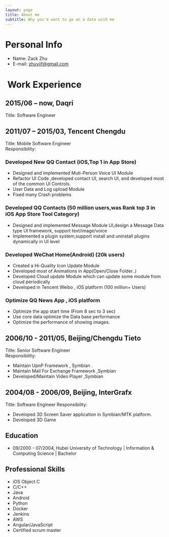 ```yaml
---
layout: page
title: About me
subtitle: Why you'd want to go on a date with me
---
```



# Personal Info
-  Name: Zack Zhu   
- E-mail: zhuyiif@gmail.com  

#  Work Experience  

## 2015/06 – now, Daqri 
Title: Software Engineer   

## 2011/07 – 2015/03, Tencent Chengdu  
Title: Mobile Software Engineer   
Responsibility:
### Developed New QQ Contact (iOS,Top 1 in App Store)  
- Designed and implemented Muti-Person Voice UI Module  
- Refactor UI Code ,developed contact UI, search UI, and developed most of the common UI Controls.  
- User Data and Log upload Module  
- Fixed many Crash problems 
 
### Developed QQ Contacts (50 million users,was Rank top 3 in  iOS App Store Tool Category)  
- Designed and implemented Message Module UI,design a Message Data type UI framework, support text/image/voice  
- Implemented a plugin system,support install and uninstall plugins dynamically in UI level  

### Developed WeChat Home(Android) (20k users)  
- Created a Hi-Quality Icon Update Module
- Developed most of Animations in App(Open/Close Folder..)
- Developed Cloud update Module which can update some module from cloud periodically
- Developed in  Tencent Weibo , iOS platform (100 million+ Users)

### Optimize QQ News App , iOS platform  
- Optimize the app start time (From 8 sec to 3 sec)  
- Use core data  optimize the Data base performance  
- Optimize the performance of showing images.


## 2006/10 - 2011/05, Beijing/Chengdu Tieto
Title: Senior Software Engineer   
Responsibility:
- Maintain  UpnP Framework , Symbian  .
- Maintain  Mail For Exchange Framework ,Symbian
- Developed/Maintain  Video Player ,Symbian


## 2004/08 - 2006/09, Beijing, InterGrafx 
Title: Software Engineer 
Responsibility:
- Developed 3D Screen Saver application in Symbian/MTK platform.
- Developed 3D Game 


## Education

- 09/2000 - 07/2004, Hubei University of Technology | Information & Computing Science | Bachelor


## Professional Skills
- iOS  Object C 
- C/C++  
- Java 
- Android  
- Python 
- Docker 
- Jenkins
- AWS
- Angular/JavaScript
- Certified scrum master


